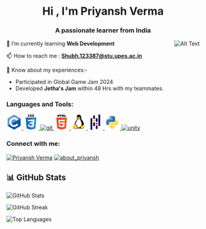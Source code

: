 <h1 align="center">Hi , I'm Priyansh Verma</h1>
<h3 align="center">A passionate learner from India</h3>

 <img  withd="400" align="right" src="https://media.giphy.com/media/HoffxyN8ghVuw/giphy.gif" alt="Alt Text" autoplay loop>

🌱 I’m currently learning **Web Development**

📫 How to reach me : **Shubh.123387@stu.upes.ac.in**

📄 Know about my experiences:-
  - Participated in Global Game Jam 2024
  - Developed **Jetha's Jam** within 48 Hrs with my teammates.

<h3 align="left">Languages and Tools:</h3>
<p align="left"> <a href="https://www.cprogramming.com/" target="_blank" rel="noreferrer"> <img src="https://raw.githubusercontent.com/devicons/devicon/master/icons/c/c-original.svg" alt="c" width="40" height="40"/> </a> <a href="https://www.w3schools.com/css/" target="_blank" rel="noreferrer"> <img src="https://raw.githubusercontent.com/devicons/devicon/master/icons/css3/css3-original-wordmark.svg" alt="css3" width="40" height="40"/> </a> <a href="https://git-scm.com/" target="_blank" rel="noreferrer"> <img src="https://www.vectorlogo.zone/logos/git-scm/git-scm-icon.svg" alt="git" width="40" height="40"/> </a> <a href="https://www.w3.org/html/" target="_blank" rel="noreferrer"> <img src="https://raw.githubusercontent.com/devicons/devicon/master/icons/html5/html5-original-wordmark.svg" alt="html5" width="40" height="40"/> </a> <a href="https://www.linux.org/" target="_blank" rel="noreferrer"> <img src="https://raw.githubusercontent.com/devicons/devicon/master/icons/linux/linux-original.svg" alt="linux" width="40" height="40"/> </a> <a href="https://pandas.pydata.org/" target="_blank" rel="noreferrer"> <img src="https://raw.githubusercontent.com/devicons/devicon/2ae2a900d2f041da66e950e4d48052658d850630/icons/pandas/pandas-original.svg" alt="pandas" width="40" height="40"/> </a> <a href="https://www.python.org" target="_blank" rel="noreferrer"> <img src="https://raw.githubusercontent.com/devicons/devicon/master/icons/python/python-original.svg" alt="python" width="40" height="40"/> </a> <a href="https://unity.com/" target="_blank" rel="noreferrer"> <img src="https://www.vectorlogo.zone/logos/unity3d/unity3d-icon.svg" alt="unity" width="40" height="40"/> </a> </p>

<h3 align="left">Connect with me:</h3>
<p align="left">
<a href="https://www.linkedin.com/in/priyanshhhverma" target="blank"><img align="center" src="https://raw.githubusercontent.com/rahuldkjain/github-profile-readme-generator/master/src/images/icons/Social/linked-in-alt.svg" alt="Priyansh Verma" height="30" width="40" /></a>
<a href="https://www.instagram.com/about_priyansh" target="blank"><img align="center" src="https://raw.githubusercontent.com/rahuldkjain/github-profile-readme-generator/master/src/images/icons/Social/instagram.svg" alt="about_priyansh" height="30" width="40" /></a>
</p>



## 📊 GitHub Stats
![GitHub Stats](https://github-readme-stats.vercel.app/api?username=Hacktheoworld&theme=dark&hide_border=false&include_all_commits=true&count_private=true)

![GitHub Streak](https://github-readme-streak-stats.herokuapp.com/?user=Hacktheoworld&theme=dark&hide_border=false)

![Top Languages](https://github-readme-stats.vercel.app/api/top-langs/?username=Hacktheoworld&theme=dark&hide_border=false&include_all_commits=true&count_private=true&layout=compact)

